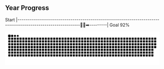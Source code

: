 ## Year Progress
Start |--------------------------------------------------------------------------------------------------------------🚴‍♂️➡---------| Goal 92%

![github-contribution-grid-snake](https://raw.githubusercontent.com/takumi12311123/takumi12311123/master/img/snake.svg) 
